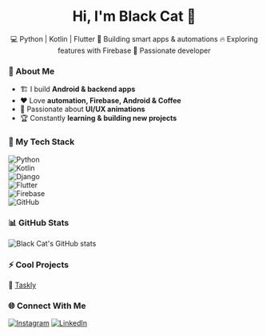 <h1 align="center">Hi, I'm Black Cat 👋</h1>  

<p align="center">
  💻 Python | Kotlin | Flutter  
  🚀 Building smart apps & automations 
  🔥 Exploring features with Firebase
  💎 Passionate developer
</p>

### 🚀 About Me
- 🏗️ I build **Android & backend apps**  
- ❤ Love **automation, Firebase, Android & Coffee**  
- 🎨 Passionate about **UI/UX animations**  
- 🏆 Constantly **learning & building new projects**  

### 🔨 My Tech Stack  
![Python](https://img.shields.io/badge/Python-3776AB?style=for-the-badge&logo=python&logoColor=white)  
![Kotlin](https://img.shields.io/badge/Kotlin-0095D5?style=for-the-badge&logo=kotlin&logoColor=white)  
![Django](https://img.shields.io/badge/Django-092E20?style=for-the-badge&logo=django&logoColor=white)  
![Flutter](https://img.shields.io/badge/Flutter-02569B?style=for-the-badge&logo=flutter&logoColor=white)  
![Firebase](https://img.shields.io/badge/Firebase-ffca28?style=for-the-badge&logo=firebase&logoColor=black)  
![GitHub](https://img.shields.io/badge/GitHub-181717?style=for-the-badge&logo=github&logoColor=white)  

### 📊 GitHub Stats  
![Black Cat's GitHub stats](https://github-readme-stats.vercel.app/api?username=BIackCatt&show_icons=true&theme=radical)  

### ⚡ Cool Projects   
📱 [Taskly](https://github.com/BIackCatt/Todo-Android-App.git)    

### 🌐 Connect With Me  
[![Instagram](https://img.shields.io/badge/Instagram-833AB4?style=for-the-badge&logo=instagram&logoColor=white)](https://www.instagram.com/hemako_m?igsh=dXB5dXBnYmgyaTFh) 
[![LinkedIn](https://img.shields.io/badge/LinkedIn-0077B5?style=for-the-badge&logo=linkedin&logoColor=white)](https://eg.linkedin.com/in/ibrahim-mahmoud-1930b3329) 
